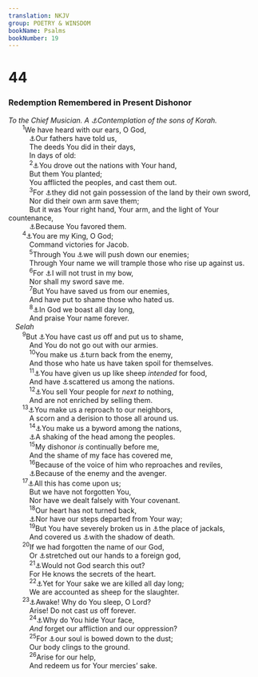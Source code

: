 ```yaml
---
translation: NKJV
group: POETRY & WINSDOM
bookName: Psalms 
bookNumber: 19
---
```


<div class="title"><h1>44</h1><h3>Redemption Remembered in Present Dishonor</h3><i>To the Chief Musician. A <a data-toggle="tooltip" data-placement="bottom" title="Ps. 42:title">⚓</a>Contemplation of the sons of Korah.</i></div>
<span class="verse thi_44_1">  <sup>1</sup>We have heard with our ears, O God,<br/>   <a data-toggle="tooltip" data-placement="bottom" title="(Ex. 12:26, 27; Deut. 6:20); Judg. 6:13; Ps. 78:3">⚓</a>Our fathers have told us,<br/>   The deeds You did in their days,<br/>   In days of old:<br/></span>
<span class="verse thi_44_2">   <sup>2</sup><a data-toggle="tooltip" data-placement="bottom" title="Ex. 15:17; 2 Sam. 7:10; Jer. 24:6; Amos 9:15">⚓</a>You drove out the nations with Your hand,<br/>   But them You planted;<br/>   You afflicted the peoples, and cast them out.<br/></span>
<span class="verse thi_44_3">   <sup>3</sup>For <a data-toggle="tooltip" data-placement="bottom" title="(Deut. 8:17, 18); Josh. 24:12">⚓</a>they did not gain possession of the land by their own sword,<br/>   Nor did their own arm save them;<br/>   But it was Your right hand, Your arm, and the light of Your countenance,<br/>   <a data-toggle="tooltip" data-placement="bottom" title="(Deut. 4:37; 7:7, 8)">⚓</a>Because You favored them.<br/></span>
<span class="verse thi_44_4">  <sup>4</sup><a data-toggle="tooltip" data-placement="bottom" title="(Ps. 74:12)">⚓</a>You are my King, O God;<br/>   Command victories for Jacob.<br/></span>
<span class="verse thi_44_5">   <sup>5</sup>Through You <a data-toggle="tooltip" data-placement="bottom" title="Deut. 33:17; (Dan. 8:4)">⚓</a>we will push down our enemies;<br/>   Through Your name we will trample those who rise up against us.<br/></span>
<span class="verse thi_44_6">   <sup>6</sup>For <a data-toggle="tooltip" data-placement="bottom" title="(1 Sam. 17:47); Ps. 33:16; (Hos. 1:7)">⚓</a>I will not trust in my bow,<br/>   Nor shall my sword save me.<br/></span>
<span class="verse thi_44_7">   <sup>7</sup>But You have saved us from our enemies,<br/>   And have put to shame those who hated us.<br/></span>
<span class="verse thi_44_8">   <sup>8</sup><a data-toggle="tooltip" data-placement="bottom" title="Ps. 34:2; (Jer. 9:24)">⚓</a>In God we boast all day long,<br/>   And praise Your name forever.<br/> <i>Selah</i><br/></span>
<span class="verse thi_44_9">  <sup>9</sup>But <a data-toggle="tooltip" data-placement="bottom" title="Ps. 60:1">⚓</a>You have cast <i>us</i> off and put us to shame,<br/>   And You do not go out with our armies.<br/></span>
<span class="verse thi_44_10">   <sup>10</sup>You make us <a data-toggle="tooltip" data-placement="bottom" title="Lev. 26:17; Josh. 7:8, 12; Ps. 89:43">⚓</a>turn back from the enemy,<br/>   And those who hate us have taken spoil for themselves.<br/></span>
<span class="verse thi_44_11">   <sup>11</sup><a data-toggle="tooltip" data-placement="bottom" title="Ps. 44:22; Rom. 8:36">⚓</a>You have given us up like sheep <i>intended</i> for food,<br/>   And have <a data-toggle="tooltip" data-placement="bottom" title="Lev. 26:33; Deut. 4:27; 28:64; Ps. 106:27; Ezek. 20:23">⚓</a>scattered us among the nations.<br/></span>
<span class="verse thi_44_12">   <sup>12</sup><a data-toggle="tooltip" data-placement="bottom" title="Is. 52:3, 4; Jer. 15:13">⚓</a>You sell Your people for <i>next</i> <i>to</i> nothing,<br/>   And are not enriched by selling them.<br/></span>
<span class="verse thi_44_13">  <sup>13</sup><a data-toggle="tooltip" data-placement="bottom" title="Ps. 79:4; 80:6; Jer. 24:9">⚓</a>You make us a reproach to our neighbors,<br/>   A scorn and a derision to those all around us.<br/></span>
<span class="verse thi_44_14">   <sup>14</sup><a data-toggle="tooltip" data-placement="bottom" title="Deut. 28:37">⚓</a>You make us a byword among the nations,<br/>   <a data-toggle="tooltip" data-placement="bottom" title="Job 16:4">⚓</a>A shaking of the head among the peoples.<br/></span>
<span class="verse thi_44_15">   <sup>15</sup>My dishonor <i>is</i> continually before me,<br/>   And the shame of my face has covered me,<br/></span>
<span class="verse thi_44_16">   <sup>16</sup>Because of the voice of him who reproaches and reviles,<br/>   <a data-toggle="tooltip" data-placement="bottom" title="Ps. 8:2">⚓</a>Because of the enemy and the avenger.<br/></span>
<span class="verse thi_44_17">  <sup>17</sup><a data-toggle="tooltip" data-placement="bottom" title="Dan. 9:13">⚓</a>All this has come upon us;<br/>   But we have not forgotten You,<br/>   Nor have we dealt falsely with Your covenant.<br/></span>
<span class="verse thi_44_18">   <sup>18</sup>Our heart has not turned back,<br/>   <a data-toggle="tooltip" data-placement="bottom" title="Job 23:11">⚓</a>Nor have our steps departed from Your way;<br/></span>
<span class="verse thi_44_19">   <sup>19</sup>But You have severely broken us in <a data-toggle="tooltip" data-placement="bottom" title="Is. 34:13">⚓</a>the place of jackals,<br/>   And covered us <a data-toggle="tooltip" data-placement="bottom" title="(Ps. 23:4)">⚓</a>with the shadow of death.<br/></span>
<span class="verse thi_44_20">  <sup>20</sup>If we had forgotten the name of our God,<br/>   Or <a data-toggle="tooltip" data-placement="bottom" title="(Deut. 6:14)">⚓</a>stretched out our hands to a foreign god,<br/></span>
<span class="verse thi_44_21">   <sup>21</sup><a data-toggle="tooltip" data-placement="bottom" title="Job 31:14; (Ps. 139:1, 2; Jer. 17:10)">⚓</a>Would not God search this out?<br/>   For He knows the secrets of the heart.<br/></span>
<span class="verse thi_44_22">   <sup>22</sup><a data-toggle="tooltip" data-placement="bottom" title="Rom. 8:36">⚓</a>Yet for Your sake we are killed all day long;<br/>   We are accounted as sheep for the slaughter.<br/></span>
<span class="verse thi_44_23">  <sup>23</sup><a data-toggle="tooltip" data-placement="bottom" title="Ps. 7:6">⚓</a>Awake! Why do You sleep, O Lord?<br/>   Arise! Do not cast <i>us</i> off forever.<br/></span>
<span class="verse thi_44_24">   <sup>24</sup><a data-toggle="tooltip" data-placement="bottom" title="Job 13:24">⚓</a>Why do You hide Your face,<br/>   <i>And</i> forget our affliction and our oppression?<br/></span>
<span class="verse thi_44_25">   <sup>25</sup>For <a data-toggle="tooltip" data-placement="bottom" title="Ps. 119:25">⚓</a>our soul is bowed down to the dust;<br/>   Our body clings to the ground.<br/></span>
<span class="verse thi_44_26">   <sup>26</sup>Arise for our help,<br/>   And redeem us for Your mercies’ sake.<br/></span>
